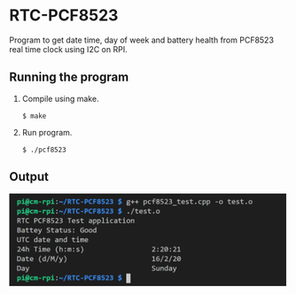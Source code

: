 # RTC-PCF8523
Program to get date time, day of week and battery health from PCF8523 real time clock using I2C on RPI.

## Running the program
1. Compile using make.
   ```console
   $ make
   ```
2. Run program.
   ```console
   $ ./pcf8523
   ```

## Output
<img src="/images/console_output.png" alt="Console Output" width="500">
